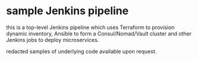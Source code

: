 # sample Jenkins pipeline

this is a top-level Jenkins pipeline which uses Terraform to provision dynamic inventory, Ansible to form a Consul/Nomad/Vault cluster and other Jenkins jobs to deploy microservices.

redacted samples of underlying code available upon request.



